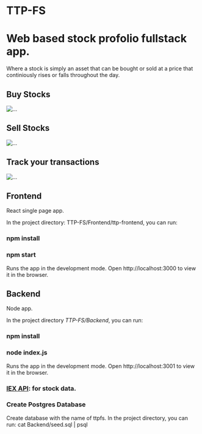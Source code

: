 # TTP-FS

# Web based stock profolio fullstack app.
Where a stock is simply an asset that can be bought or sold at a price that continiously rises or falls throughout the day.

## Buy Stocks
<img class='homeImage' src="https://media.giphy.com/media/kbW22w3YCsUe1dTjnk/giphy.gif" alt='...'>

## Sell Stocks
<img class='homeImage' src="https://media.giphy.com/media/KHQVKHjg9YGNO54si4/giphy.gif" alt='...'>

## Track your transactions
<img class='homeImage' src="https://media.giphy.com/media/TK9TxBzUnV23WlH0w5/giphy.gif" alt='...'>


## Frontend
React single page app.

In the project directory: TTP-FS/Frontend/ttp-frontend, you can run:
### npm install
### npm start
Runs the app in the development mode.
Open http://localhost:3000 to view it in the browser.


## Backend
Node app.

In the project directory *TTP-FS/Backend*, you can run:
### npm install
### node index.js
Runs the app in the development mode.
Open http://localhost:3001 to view it in the browser.

### [IEX API](https://iextrading.com/developer/docs/#getting-started): for stock data.

### Create Postgres Database
Create database with the name of ttpfs.
In the project directory, you can run:
cat Backend/seed.sql | psql
